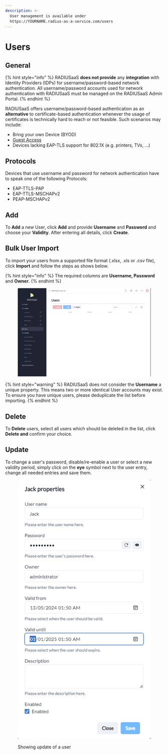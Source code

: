 ```yaml
---
description: >-
  User management is available under
  https://YOURNAME.radius-as-a-service.com/users
---
```


# Users

## General

{% hint style="info" %}
RADIUSaaS **does not provide** any **integration** with Identity Providers (IDPs) for username/password-based network authentication. All username/password accounts used for network authentication with RADIUSaaS must be managed on the RADIUSaaS Admin Portal.
{% endhint %}

RADIUSaaS offers username/password-based authentication as an **alternative** to certificate-based authentication whenever the usage of certificates is technically hard to reach or not feasible. Such scenarios may include:

* Bring your own Device (BYOD)
* [Guest Access ](broken-reference)
* Devices lacking EAP-TLS support for 802.1X (e.g. printers, TVs, ...)

## Protocols

Devices that use username and password for network authentication have to speak one of the following Protocols:&#x20;

* EAP-TTLS-PAP
* EAP-TTLS-MSCHAPv2
* PEAP-MSCHAPv2

## Add

To **Add** a new User, click **Add** and provide **Username** and **Password** and choose your **Validity**. After entering all details, click **Create**.

## Bulk User Import

To import your users from a supported file format (.xlsx, .xls or .csv file), click **Import** and follow the steps as shows below.

{% hint style="info" %}
The required columns are **Username, Password** and **Owner**.
{% endhint %}

<figure><img src="../.gitbook/assets/2025-02-21_16h11_28.gif" alt=""><figcaption></figcaption></figure>

{% hint style="warning" %}
RADIUSaaS does not consider the **Username** a unique property. This means two or more identical User accounts may exist. To ensure you have unique users, please deduplicate the list before importing.&#x20;
{% endhint %}

## Delete

To **Delete** users, select all users which should be deleted in the list, click **Delete and** confirm your choice.

## Update

To change a user's password, disable/re-enable a user or select a new validity period, simply click on the **eye** symbol next to the user entry, change all needed entries and save them.

<figure><img src="../../.gitbook/assets/image (365).png" alt=""><figcaption><p>Showing update of a user</p></figcaption></figure>
